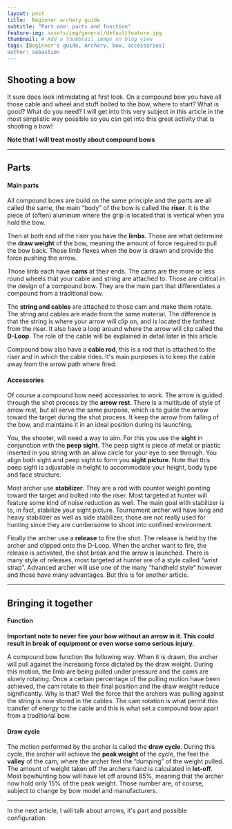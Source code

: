 ```yaml
---
layout: post
title:  Beginner archery guide
subtitle: "Part one: parts and function"
feature-img: assets/img/general/defaultfeature.jpg
thumbnail: # Add a thumbnail image on blog view
tags: [Beginner's guide, Archery, bow, accessories]
author: sebastien
---
```


## Shooting a bow

It sure does look intimidating at first look. On a compound bow you have all those cable and wheel and stuff bolted to the bow, where to start? What is good? What do you need? I will get into this very subject in this article in the most simplistic way possible so you can get into this great activity that is shooting a bow!

**Note that I will treat mostly about compound bows**

*****

## Parts

#### Main parts

All compound bows are build on the same principle and the parts are all called the same, the main “body” of the bow is called the **riser**. It is the piece of (often) aluminum where the grip is located that is vertical when you hold the bow.

Then at both end of the riser you have the **limbs**. Those are what determine the **draw weight** of the bow, meaning the amount of force required to pull the bow back. Those limb flexes when the bow is drawn and provide the force pushing the arrow.

Those limb each have **cams** at their ends. The cams are the more or less round wheels that your cable and string are attached to. Those are critical in the design of a compound bow. They are the main part that differentiates a compound from a traditional bow.

The **string and cables** are attached to those cam and make them rotate. The string and cables are made from the same material. The difference is that the string is where your arrow will clip on, and is located the farthest from the riser. It also have a loop around where the arrow will clip called the **D-Loop**. The role of the cable will be explained in detail later in this article.

Compound bow also have a **cable rod**, this is a rod that is attached to the riser and in which the cable rides. It's main purposes is to keep the cable away from the arrow path where fired.

#### Accessories

Of course a compound bow need accessories to work. The arrow is guided through the shot process by the **arrow rest**. There is a multitude of style of arrow rest, but all serve the same purpose, which is to guide the arrow toward the target during the shot process. It keep the arrow from falling of the bow, and maintains it in an ideal position during its launching.

You, the shooter, will need a way to aim. For this you use the **sight** in conjunction with the **peep sight**. The peep sight is piece of metal or plastic inserted in you string with an allow circle for your eye to see through. You align both sight and peep sight to form you **sight picture**. Note that this peep sight is adjustable in height to accommodate your height, body type and face structure.

Most archer use **stabilizer**. They are a rod with counter weight pointing toward the target and bolted into the riser. Most targeted at hunter will feature some kind of noise reduction as well. The main goal with stabilizer is to, in fact, stabilize your sight picture. Tournament archer will have long and heavy stabilizer as well as side stabilizer, those are not really used for hunting since they are cumbersome to shoot into confined environment.

Finally the archer use a **release** to fire the shot. The release is held by the archer and clipped onto the D-Loop. When the archer want to fire, the release is activated, the shot break and the arrow is launched. There is many style of releases, most targeted at hunter are of a style called “wrist strap”. Advanced archer will use one of the many “handheld style” however and those have many advantages. But this is for another article.

*****

## Bringing it together

#### Function

**Important note to never fire your bow without an arrow in it. This could result in break of equipment or even worse some serious injury.**

A compound bow function the following way. When it is drawn, the archer will pull against the increasing force dictated by the draw weight. During this motion, the limb are being pulled under pressure and the cams are slowly rotating. Once a certain percentage of the pulling motion have been achieved, the cam rotate to their final position and the draw weight reduce significantly. Why is that? Well the force that the archers was pulling against the string is now stored in the cables. The cam rotation is what permit this transfer of energy to the cable and this is what set a compound bow apart from a traditional bow.

#### Draw cycle

The motion performed by the archer is called the **draw cycle**. During this cycle, the archer will achieve the **peak weight** of the cycle, the feel the **valley** of the cam, where the archer feel the “dumping” of the weight pulled. The amount of weight taken off the archers hand is calculated in **let-off**. Most bowhunting bow will have let off around 85%, meaning that the archer now hold only 15% of the peak weight. Those number are, of course, subject to change by bow model and manufacturers.

*****

In the next article, I will talk about arrows, it's part and possible configuration.
